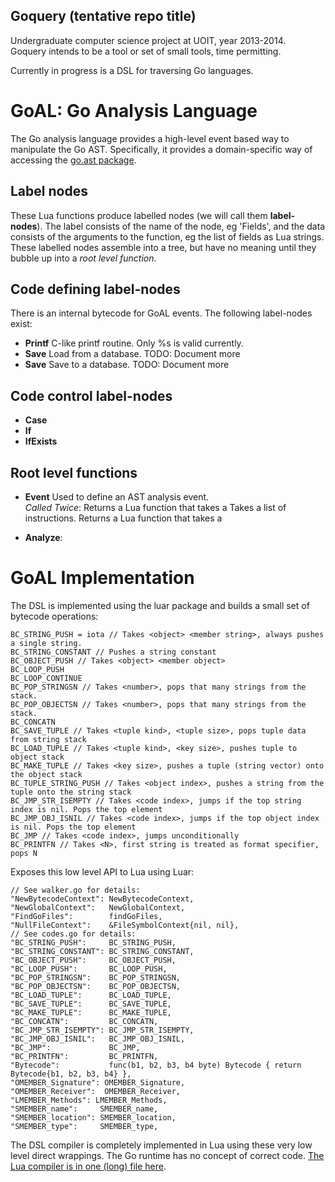 Goquery (tentative repo title)
-

Undergraduate computer science project at UOIT, year 2013-2014.  
Goquery intends to be a tool or set of small tools, time permitting.

Currently in progress is a DSL for traversing Go languages.

GoAL: Go Analysis Language
=

The Go analysis language provides a high-level event based way to manipulate the Go AST. Specifically, it provides a domain-specific way of accessing the [go.ast package](http://golang.org/pkg/go/ast/).

Label nodes
-
These Lua functions produce labelled nodes (we will call them **label-nodes**). The label consists of the name of the node, eg 'Fields', and the data consists of the arguments to the function, eg the list of fields as Lua strings. These labelled nodes assemble into a tree, but have no meaning until they bubble up into a *root level function*.

Code defining label-nodes
-
There is an internal bytecode for GoAL events. The following label-nodes exist:

+ **Printf** C-like printf routine. Only %s is valid currently.
+ **Save** Load from a database. TODO: Document more
+ **Save** Save to a database. TODO: Document more

Code control label-nodes
-
+ **Case**
+ **If**
+ **IfExists**

Root level functions
-
+ **Event** Used to define an AST analysis event.  
    *Called Twice*: Returns a Lua function that takes a 
    Takes a list of instructions.
    Returns a Lua function that takes a 

+ **Analyze**:

GoAL Implementation
=

The DSL is implemented using the luar package and builds a small set of bytecode operations:

	BC_STRING_PUSH = iota // Takes <object> <member string>, always pushes a single string.
	BC_STRING_CONSTANT // Pushes a string constant
	BC_OBJECT_PUSH // Takes <object> <member object>
	BC_LOOP_PUSH
	BC_LOOP_CONTINUE
	BC_POP_STRINGSN // Takes <number>, pops that many strings from the stack.
	BC_POP_OBJECTSN // Takes <number>, pops that many strings from the stack.
	BC_CONCATN
	BC_SAVE_TUPLE // Takes <tuple kind>, <tuple size>, pops tuple data from string stack
	BC_LOAD_TUPLE // Takes <tuple kind>, <key size>, pushes tuple to object stack
	BC_MAKE_TUPLE // Takes <key size>, pushes a tuple (string vector) onto the object stack
	BC_TUPLE_STRING_PUSH // Takes <object index>, pushes a string from the tuple onto the string stack
	BC_JMP_STR_ISEMPTY // Takes <code index>, jumps if the top string index is nil. Pops the top element
	BC_JMP_OBJ_ISNIL // Takes <code index>, jumps if the top object index is nil. Pops the top element
	BC_JMP // Takes <code index>, jumps unconditionally
	BC_PRINTFN // Takes <N>, first string is treated as format specifier, pops N

Exposes this low level API to Lua using Luar:

	// See walker.go for details:
	"NewBytecodeContext": NewBytecodeContext,
	"NewGlobalContext":   NewGlobalContext,
	"FindGoFiles":        findGoFiles,
	"NullFileContext":    &FileSymbolContext{nil, nil},
	// See codes.go for details:
	"BC_STRING_PUSH":     BC_STRING_PUSH,
	"BC_STRING_CONSTANT": BC_STRING_CONSTANT,
	"BC_OBJECT_PUSH":     BC_OBJECT_PUSH,
	"BC_LOOP_PUSH":       BC_LOOP_PUSH,
	"BC_POP_STRINGSN":    BC_POP_STRINGSN,
	"BC_POP_OBJECTSN":    BC_POP_OBJECTSN,
	"BC_LOAD_TUPLE":      BC_LOAD_TUPLE,
	"BC_SAVE_TUPLE":      BC_SAVE_TUPLE,
	"BC_MAKE_TUPLE":      BC_MAKE_TUPLE,
	"BC_CONCATN":         BC_CONCATN,
	"BC_JMP_STR_ISEMPTY": BC_JMP_STR_ISEMPTY,
	"BC_JMP_OBJ_ISNIL":   BC_JMP_OBJ_ISNIL,
	"BC_JMP":             BC_JMP,
	"BC_PRINTFN":         BC_PRINTFN,
	"Bytecode":           func(b1, b2, b3, b4 byte) Bytecode { return Bytecode{b1, b2, b3, b4} },
	"OMEMBER_Signature": OMEMBER_Signature,
	"OMEMBER_Receiver":  OMEMBER_Receiver,
	"LMEMBER_Methods": LMEMBER_Methods,
	"SMEMBER_name":     SMEMBER_name,
	"SMEMBER_location": SMEMBER_location,
	"SMEMBER_type":     SMEMBER_type,

The DSL compiler is completely implemented in Lua using these very low level direct wrappings. The Go runtime has no concept of correct code. [The Lua compiler is in one (long) file here](https://github.com/ludamad/goquery/blob/master/src/goal/prelude.lua).
